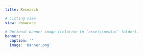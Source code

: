 ```yaml
---
title: Research

# Listing view
view: showcase

# Optional banner image (relative to `assets/media/` folder).
banner:
  caption: ''
  image: 'Banner.png'
---
```

